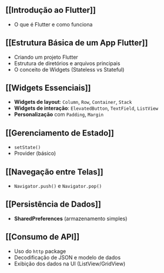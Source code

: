 ## [[Introdução ao Flutter]]
- O que é Flutter e como funciona
## [[Estrutura Básica de um App Flutter]]
- Criando um projeto Flutter
- Estrutura de diretórios e arquivos principais
- O conceito de Widgets (Stateless vs Stateful)

## [[Widgets Essenciais]]
- **Widgets de layout**: `Column`, `Row`, `Container`, `Stack`
- **Widgets de interação**: `ElevatedButton`, `TextField`, `ListView`
- **Personalização** com `Padding`, `Margin`

## [[Gerenciamento de Estado]]
- `setState()`
- Provider (básico)

## [[Navegação entre Telas]]
- `Navigator.push()` e `Navigator.pop()`

## [[Persistência de Dados]]
- **SharedPreferences** (armazenamento simples)

## [[Consumo de API]]
- Uso do `http` package
- Decodificação de JSON e modelo de dados
- Exibição dos dados na UI (ListView/GridView)
